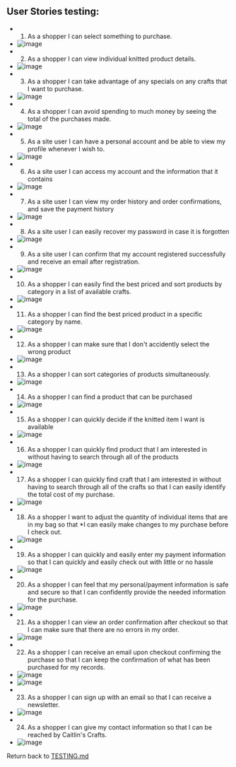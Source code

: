 ## User Stories testing:
- 1. As a shopper I can select something to purchase.
- ![image](testing/userstory1.jpg)
- 2. As a shopper I can view individual knitted product details.
- ![image](testing/userstory2.jpg)
- 3. As a shopper I can take advantage of any specials on any crafts that I want to purchase.
- ![image](testing/userstory3.jpg)
- 4. As a shopper I can avoid spending to much money by seeing the total of the purchases made.
- ![image](testing/userstory4.jpg)
- 5. As a site user I can have a personal account and be able to view my profile whenever I wish to.
- ![image](testing/profile.jpg)
- 6. As a site user I can access my account and the information that it contains
- ![image](testing/profile.jpg)
- 7. As a site user I can view my order history and order confirmations, and save the payment history
- ![image](testing/profile.jpg)
- 8. As a site user I can easily recover my password in case it is forgotten
- ![image](testing/password_reset.jpg)
- 9. As a site user I can confirm that my account registered successfully and receive an email after registration.
- ![image](testing/userstory9.jpg)
- 10. As a shopper I can easily find the best priced and sort products by category in a list of available crafts.
- ![image](testing/crafts_by_price.jpg)
- 11. As a shopper I can find the best priced product in a specific category by name.
- ![image](testing/userstory11.jpg)
- 12. As a shopper I can make sure that I don't accidently select the wrong product
- ![image](testing/userstory12.jpg)
- 13. As a shopper I can sort categories of products simultaneously.
- ![image](testing/userstory16.jpg)
- 14. As a shopper I can find a product that can be purchased
- ![image](testing/userstory14.jpg)
- 15. As a shopper I can quickly decide if the knitted item I want is available
- ![image](testing/userstory16.jpg)
- 16. As a shopper I can quickly find product that I am interested in without having to search through all of the products
- ![image](testing/userstory16.jpg)
- 17. As a shopper I can quickly find craft that I am interested in without having to search through all of the crafts so that I can easily identify the total cost of my purchase.
- ![image](testing/userstory17.jpg)
- 18. As a shopper I want to adjust the quantity of individual items that are in my bag so that *I can easily make changes to my purchase before I check out.
- ![image](testing/userstory12.jpg)
- 19. As a shopper I can quickly and easily enter my payment information so that I can quickly and easily check out with little or no hassle
- ![image](testing/userstory19.jpg)
- 20. As a shopper I can feel that my personal/payment information is safe and secure so that I can confidently provide the needed information for the purchase.
- ![image](testing/userstory19.jpg)
- 21. As a shopper I can view an order confirmation after checkout so that I can make sure that there are no errors in my order.
- ![image](testing/success_message_purchase.jpg)
- 22. As a shopper I can receive an email upon checkout confirming the purchase so that I can keep the confirmation of what has been purchased for my records.
- ![image](testing/confirmation_order.jpg)
- ![image](testing/confirmation_order2.jpg)
- 23. As a shopper I can sign up with an email so that I can receive a newsletter.
- ![image](testing/newsletter.jpg)
- 24. As a shopper I can give my contact information so that I can be reached by Caitlin's Crafts.
- ![image](testing/contact.jpg)


Return back to [TESTING.md](TESTING.md)